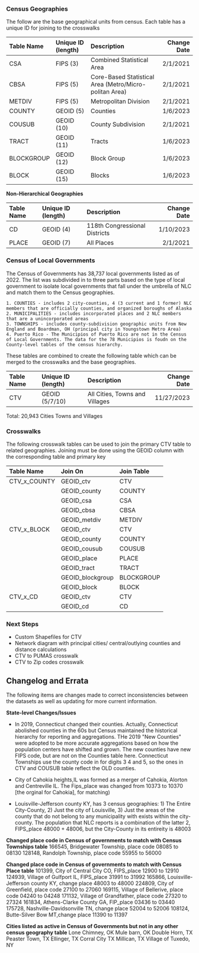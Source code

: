 ### Census Geographies
The follow are the base geographical units from census. Each table has a unique ID for joining to the crosswalks

|Table Name|Unique ID (length)| Description| Change Date|
| :--- | :--- | :--- | ---: |
|CSA|FIPS (3)|Combined Statistical Area|2/1/2021|
|CBSA|FIPS (5)|Core-Based Statistical Area (Metro/Micro-politan Area)|2/1/2021|
|METDIV|FIPS (5)|Metropolitan Division|2/1/2021|
|COUNTY|GEOID (5)|Counties|1/6/2023|
|COUSUB|GEOID (10)|County Subdivision|2/1/2021|
|TRACT|GEOID (11)|Tracts| 1/6/2023|
|BLOCKGROUP|GEOID (12)|Block Group| 1/6/2023|
|BLOCK|GEOID (15)|Blocks| 1/6/2023|

**Non-Hierarchical Geographies**

|Table Name|Unique ID (length)| Description|Change Date|
| :--- | :--- | :--- | ---: |
|CD|GEOID (4)|118th Congressional Districts| 1/10/2023|
|PLACE|GEOID (7)| All Places| 2/1/2021|

### Census of Local Governments

The Census of Governments has 38,737 local governments listed as of 2022. The list was subdivided in to three parts based on the type of local government to isolate local governments that fall under the umbrella of NLC and match them to the Census geographies.

    1. COUNTIES - includes 2 city-counties, 4 (3 current and 1 former) NLC members that are officially counties, and organized boroughs of Alaska
    2. MUNICIPALITIES - includes incorporated places and 2 NLC members that are a unincorporated areas
    3. TOWNSHIPS - includes county-subdivision geographic units from New England and Boardman, OH (principal city in Youngstown Metro Area)
    4. Puerto Rico - The Municipios of Puerto Rico are not in the Census of Local Governments. The data for the 78 Municipios is foudn on the County-level tables of the census hierarchy.
    
These tables are combined to create the following table which can be merged to the crosswalks and the base geographies.

|Table Name|Unique ID (length)| Description|Change Date|
| :--- | :--- | :--- | ---: |
|CTV|GEOID (5/7/10)|All Cities, Towns and Villages| 11/27/2023|

Total: 20,943 Cities Towns and Villages


### Crosswalks

The following crosswalk tables can be used to join the primary CTV table to related geographies. Joining must be done using the  GEOID column with the corresponding table and primary key

|Table Name|Join On| Join Table|
| :--- | :--- | :--- |
|CTV_x_COUNTY|GEOID_ctv|CTV|
||GEOID_county|COUNTY|
||GEOID_csa|CSA|
||GEOID_cbsa|CBSA|
||GEOID_metdiv|METDIV|
|CTV_x_BLOCK|GEOID_ctv|CTV|
||GEOID_county|COUNTY|
||GEOID_cousub|COUSUB|
||GEOID_place|PLACE|
||GEOID_tract|TRACT|
||GEOID_blockgroup|BLOCKGROUP|
||GEOID_block|BLOCK|
|CTV_x_CD|GEOID_ctv|CTV|
||GEOID_cd|CD|


### Next Steps

* Custom Shapefiles for CTV
* Network diagram with principal cities/ central/outlying counties and distance calculations
* CTV to PUMAS crosswalk
* CTV to Zip codes crosswalk


## Changelog and Errata

The following items are changes made to correct inconsistencies between the datasets as well as updating for more current information.

**State-level Changes/Issues**

* In 2019, Connecticut changed their counties. Actually, Connecticut abolished counties in the 60s but Census maintained the historical hierarchy for reporting and aggregations. THe 2019 "New Counties" were adopted to be more accurate aggregations based on how the population centers have shifted and grown. The new counties have new FIPS code, but are not on the Counties table here. Connecticut Townships use the county code in for digits 3 4 and 5, so the ones in CTV and COUSUB table reflect the OLD counties.


* City of Cahokia heights,IL was formed as a merger of Cahokia, Alorton and Centreville IL. The Fips_place was changed from 10373 to 10370 [the orginal for Cahokia], for matching)


* Louisville-Jefferson county KY, has 3 census geographies: 1) The Entire City-County, 2) Just the city of Louisville, 3) Just the areas of the county that do not belong to any municipality with exists within the city-county. The population that NLC reports is a combination of the latter 2, FIPS_place 48000 + 48006, but the City-County in its entireity is 48003

**Changed place code in Census of governments to match with Census Townships table**
166545, Bridgewater Township, place code 08085 to 08130
128148, Randolph Township, place code 55955 to 56000

**Changed place code in Census of governments to match with Census Place table**
101399, City of Central City CO, FIPS_place 12900 to 12910
124939, Village of Gulfport IL, FIPS_place 31991 to 31992
165866, Louisville-Jefferson county KY, change place 48003 to 48000
224809, City of Greenfield, place code 27100 to 27060
169115, Village of Bellerive, place code 04240 to 04248
171132, Village of Grandfather, place code 27320 to 27324
161834, Athens-Clarke County GA, FIP_place 03436 to 03440
175728, Nashville-Davidsonville TN, change place 52004 to 52006
108124, Butte-Silver Bow MT,change place 11390 to 11397

**Cities listed as active in Census of Governments but not in any other census geography table**
Lone Chimney, OK
Mule barn, OK
Double Horn, TX
Peaster Town, TX
Ellinger, TX
Corral City TX
Millican, TX
Village of Tuxedo, NY
